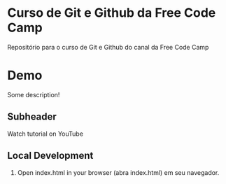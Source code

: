 # Curso de Git e Github da Free Code Camp

Repositório para o curso de Git e Github do canal da Free Code Camp

# Demo

Some description!

## Subheader

Watch tutorial on YouTube

## Local Development

1. Open index.html in your browser (abra index.html) em seu navegador.

